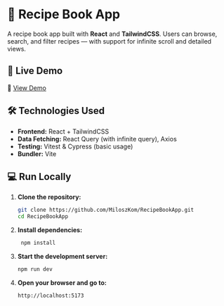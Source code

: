 # 🍲 Recipe Book App

A recipe book app built with **React** and **TailwindCSS**. Users can browse, search, and filter recipes — with support for infinite scroll and detailed views.

## 🚀 Live Demo

🔗 [View Demo](https://miloszkom.github.io/RecipeBookApp)

## 🛠 Technologies Used

- **Frontend:** React + TailwindCSS  
- **Data Fetching:** React Query (with infinite query), Axios  
- **Testing:** Vitest & Cypress (basic usage)  
- **Bundler:** Vite

## 💻 Run Locally

1. **Clone the repository:**

   ```bash
   git clone https://github.com/MiloszKom/RecipeBookApp.git
   cd RecipeBookApp

2. **Install dependencies:**
   
   ```bash
    npm install

3. **Start the development server:**

   ```bash
   npm run dev

4. **Open your browser and go to:**

   ```bash
   http://localhost:5173

